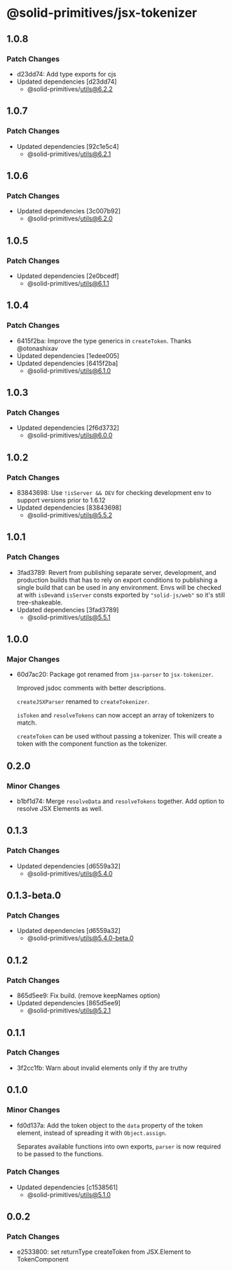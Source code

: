 # @solid-primitives/jsx-tokenizer

## 1.0.8

### Patch Changes

- d23dd74: Add type exports for cjs
- Updated dependencies [d23dd74]
  - @solid-primitives/utils@6.2.2

## 1.0.7

### Patch Changes

- Updated dependencies [92c1e5c4]
  - @solid-primitives/utils@6.2.1

## 1.0.6

### Patch Changes

- Updated dependencies [3c007b92]
  - @solid-primitives/utils@6.2.0

## 1.0.5

### Patch Changes

- Updated dependencies [2e0bcedf]
  - @solid-primitives/utils@6.1.1

## 1.0.4

### Patch Changes

- 6415f2ba: Improve the type generics in `createToken`. Thanks @otonashixav
- Updated dependencies [1edee005]
- Updated dependencies [6415f2ba]
  - @solid-primitives/utils@6.1.0

## 1.0.3

### Patch Changes

- Updated dependencies [2f6d3732]
  - @solid-primitives/utils@6.0.0

## 1.0.2

### Patch Changes

- 83843698: Use `!isServer && DEV` for checking development env to support versions prior to 1.6.12
- Updated dependencies [83843698]
  - @solid-primitives/utils@5.5.2

## 1.0.1

### Patch Changes

- 3fad3789: Revert from publishing separate server, development, and production builds that has to rely on export conditions
  to publishing a single build that can be used in any environment.
  Envs will be checked at with `isDev`and `isServer` consts exported by `"solid-js/web"` so it's still tree-shakeable.
- Updated dependencies [3fad3789]
  - @solid-primitives/utils@5.5.1

## 1.0.0

### Major Changes

- 60d7ac20: Package got renamed from `jsx-parser` to `jsx-tokenizer`.

  Improved jsdoc comments with better descriptions.

  `createJSXParser` renamed to `createTokenizer`.

  `isToken` and `resolveTokens` can now accept an array of tokenizers to match.

  `createToken` can be used without passing a tokenizer. This will create a token with the component function as the tokenizer.

## 0.2.0

### Minor Changes

- b1bf1d74: Merge `resolveData` and `resolveTokens` together. Add option to resolve JSX Elements as well.

## 0.1.3

### Patch Changes

- Updated dependencies [d6559a32]
  - @solid-primitives/utils@5.4.0

## 0.1.3-beta.0

### Patch Changes

- Updated dependencies [d6559a32]
  - @solid-primitives/utils@5.4.0-beta.0

## 0.1.2

### Patch Changes

- 865d5ee9: Fix build. (remove keepNames option)
- Updated dependencies [865d5ee9]
  - @solid-primitives/utils@5.2.1

## 0.1.1

### Patch Changes

- 3f2cc1fb: Warn about invalid elements only if thy are truthy

## 0.1.0

### Minor Changes

- fd0d137a: Add the token object to the `data` property of the token element, instead of spreading it with `Object.assign`.

  Separates available functions into own exports, `parser` is now required to be passed to the functions.

### Patch Changes

- Updated dependencies [c1538561]
  - @solid-primitives/utils@5.1.0

## 0.0.2

### Patch Changes

- e2533800: set returnType createToken from JSX.Element to TokenComponent<Token>
